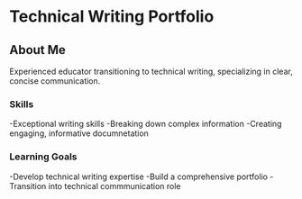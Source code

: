 # Technical Writing Portfolio

## About Me
Experienced educator transitioning to technical writing, specializing in clear, concise communication.
### Skills 
-Exceptional writing skills
-Breaking down complex information
-Creating engaging, informative documnetation
### Learning Goals
-Develop technical writing expertise
-Build a comprehensive portfolio
-Transition into technical commmunication role
